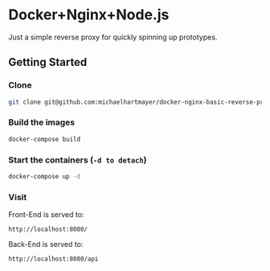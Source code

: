 # Docker+Nginx+Node.js
Just a simple reverse proxy for quickly spinning up prototypes.

## Getting Started

### Clone
```sh
git clone git@github.com:michaelhartmayer/docker-nginx-basic-reverse-proxy.git
```

### Build the images
```sh
docker-compose build
```

### Start the containers (`-d to detach`)
```sh
docker-compose up -d
```

### Visit
Front-End is served to:
```
http://localhost:8080/
```

Back-End is served to:
```
http://localhost:8080/api
```
